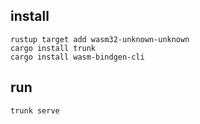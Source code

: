 ## install

```
rustup target add wasm32-unknown-unknown
cargo install trunk
cargo install wasm-bindgen-cli
```

## run

```
trunk serve
```
